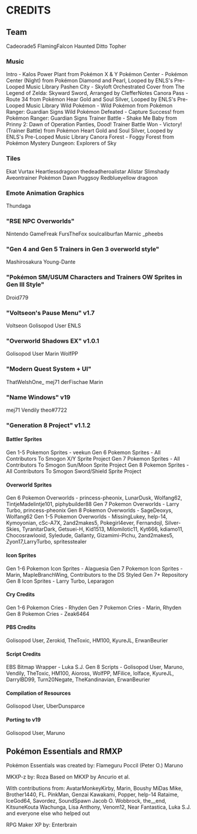 # CREDITS

## Team
Cadeorade5
FlamingFalcon
Haunted Ditto
Topher

### Music
Intro - Kalos Power Plant from Pokémon X & Y
Pokémon Center - Pokémon Center (Night) from Pokémon Diamond and Pearl, Looped by ENLS's Pre-Looped Music Library
Pashen City - Skyloft Orchestrated Cover from The Legend of Zelda: Skyward Sword, Arranged by ClefferNotes
Canora Pass - Route 34 from Pokémon Hear Gold and Soul Silver, Looped by ENLS's Pre-Looped Music Library
Wild Pokémon - Wild Pokémon from Pokémon Ranger: Guardian Signs
Wild Pokémon Defeated - Capture Success! from Pokémon Ranger: Guardian Signs
Trainer Battle - Shake Me Baby from Prinny 2: Dawn of Operation Panties, Dood!
Trainer Battle Won - Victory! (Trainer Battle) from Pokémon Heart Gold and Soul Silver, Looped by ENLS's Pre-Looped Music Library
Canora Forest - Foggy Forest from Pokémon Mystery Dungeon: Explorers of Sky

### Tiles
Ekat
Vurtax
Heartlessdragoon
thedeadheroalistar
Alistar
Slimshady
Aveontrainer
Pokémon Dawn
Puggsoy
Redblueyellow
dragoon

### Emote Animation Graphics
Thundaga

### "RSE NPC Overworlds"
Nintendo
GameFreak
FursTheFox
soulcaliburfan
Marnic
_pheebs

### "Gen 4 and Gen 5 Trainers in Gen 3 overworld style"
Mashirosakura
Young-Dante

### "Pokémon SM/USUM Characters and Trainers OW Sprites in Gen III Style"
Droid779

### "Voltseon's Pause Menu" v1.7
Voltseon
Golisopod User
ENLS

### "Overworld Shadows EX" v1.0.1
Golisopod User
Marin 
WolfPP

### "Modern Quest System + UI"
ThatWelshOne_
mej71
derFischae
Marin

### "Name Windows" v19
mej71
Vendily
theo#7722

### "Generation 8 Project" v1.1.2

#### Battler Sprites
Gen 1-5 Pokemon Sprites      - veekun
Gen 6 Pokemon Sprites        - All Contributors To Smogon X/Y Sprite Project
Gen 7 Pokemon Sprites        - All Contributors To Smogon Sun/Moon Sprite Project
Gen 8 Pokemon Sprites        - All Contributors To Smogon  Sword/Shield Sprite Project

#### Overworld Sprites
Gen 6 Pokemon Overworlds     - princess-pheonix, LunarDusk, Wolfang62, TintjeMadelintje101, piphybuilder88
Gen 7 Pokemon Overworlds     - Larry Turbo, princess-pheonix
Gen 8 Pokemon Overworlds     - SageDeoxys, Wolfang62
Gen 1-5 Pokemon Overworlds   - MissingLukey, help-14, Kymoyonian, cSc-A7X, 2and2makes5, Pokegirl4ever, Fernandojl, Silver-Skies, TyranitarDark, Getsuei-H, Kid1513, Milomilotic11, Kyt666, kdiamo11, Chocosrawlooid, Syledude, Gallanty, Gizamimi-Pichu, 2and2makes5, Zyon17,LarryTurbo, spritesstealer

#### Icon Sprites
Gen 1-6 Pokemon Icon Sprites - Alaguesia
Gen 7 Pokemon Icon Sprites   - Marin, MapleBranchWing, Contributors to the DS Styled Gen 7+ Repository
Gen 8 Icon Sprites           - Larry Turbo, Leparagon

#### Cry Credits
Gen 1-6 Pokemon Cries        - Rhyden
Gen 7 Pokemon Cries          - Marin, Rhyden
Gen 8 Pokemon Cries          - Zeak6464

#### PBS Credits
Golisopod User, Zerokid, TheToxic, HM100, KyureJL, ErwanBeurier

#### Script Credits
EBS Bitmap Wrapper - Luka S.J.
Gen 8 Scripts      - Golisopod User, Maruno, Vendily, TheToxic, HM100, Aioross, WolfPP, MFilice, lolface, KyureJL, DarrylBD99, Turn20Negate, TheKandinavian, ErwanBeurier

#### Compilation of Resources
Golisopod User, UberDunsparce

#### Porting to v19
Golisopod User, Maruno

## Pokémon Essentials and RMXP

Pokémon Essentials was created by:
Flameguru
Poccil (Peter O.)
Maruno

MKXP-z by:
Roza
Based on MKXP by Ancurio et al.

With contributions from:
AvatarMonkeyKirby, Marin, Boushy
MiDas Mike, Brother1440, FL.
PinkMan, Genzai Kawakami, Popper, help-14
Rataime, IceGod64, Savordez, SoundSpawn
Jacob O. Wobbrock, the__end, KitsuneKouta
Wachunga, Lisa Anthony, Venom12, Near Fantastica, Luka S.J.
and everyone else who helped out

RPG Maker XP by:
Enterbrain